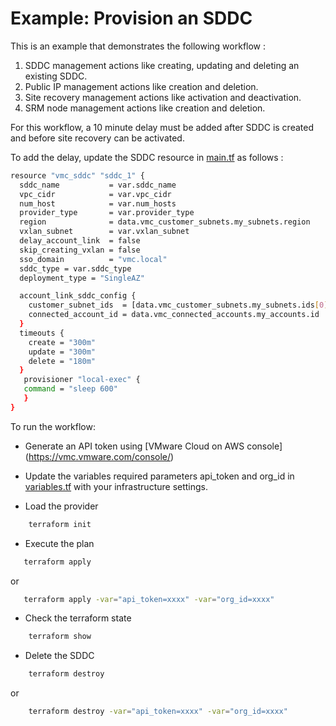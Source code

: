 # Example: Provision an SDDC

This is an example that demonstrates the following workflow :

1. SDDC management actions like creating, updating and deleting an existing SDDC.
2. Public IP management actions like creation and deletion.
3. Site recovery management actions like activation and deactivation.
4. SRM node management actions like creation and deletion.

For this workflow, a 10 minute delay must be added after SDDC is created and before site recovery can be activated.

To add the delay, update the SDDC resource in [main.tf](https://github.com/terraform-providers/terraform-provider-vmc/blob/master/examples/main.tf) as follows :

```sh
resource "vmc_sddc" "sddc_1" {
  sddc_name           = var.sddc_name
  vpc_cidr            = var.vpc_cidr
  num_host            = var.num_hosts
  provider_type       = var.provider_type
  region              = data.vmc_customer_subnets.my_subnets.region
  vxlan_subnet        = var.vxlan_subnet
  delay_account_link  = false
  skip_creating_vxlan = false
  sso_domain          = "vmc.local"
  sddc_type = var.sddc_type
  deployment_type = "SingleAZ"

  account_link_sddc_config {
    customer_subnet_ids  = [data.vmc_customer_subnets.my_subnets.ids[0]]
    connected_account_id = data.vmc_connected_accounts.my_accounts.id
  }
  timeouts {
    create = "300m"
    update = "300m"
    delete = "180m"
  }
   provisioner "local-exec" {
   command = "sleep 600"
   }
}
```

To run the workflow:

* Generate an API token using [VMware Cloud on AWS console] (https://vmc.vmware.com/console/)

* Update the variables required parameters api_token and org_id in [variables.tf](https://github.com/terraform-providers/terraform-provider-vmc/blob/master/examples/variables.tf) with your infrastructure settings. 
 
* Load the provider

```sh
    terraform init
```

* Execute the plan

```sh
   terraform apply
```

or

```sh
   terraform apply -var="api_token=xxxx" -var="org_id=xxxx"
```

* Check the terraform state

```sh
    terraform show
```

* Delete the SDDC

```sh
    terraform destroy
```

or

```sh
    terraform destroy -var="api_token=xxxx" -var="org_id=xxxx"
```
